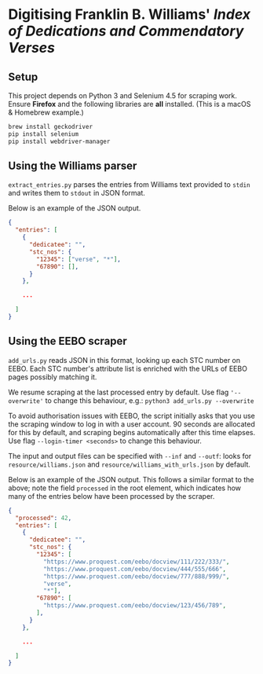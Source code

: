 # Digitising Franklin B. Williams' *Index of Dedications and Commendatory Verses*

## Setup

This project depends on Python 3 and Selenium 4.5 for scraping work. Ensure **Firefox** and the following libraries are **all** installed. (This is a macOS & Homebrew example.)

```Bash
brew install geckodriver
pip install selenium
pip install webdriver-manager
```

## Using the Williams parser

`extract_entries.py` parses the entries from Williams text provided to `stdin` and writes them to `stdout` in JSON format.

Below is an example of the JSON output.

```JSON
{
  "entries": [
    {
      "dedicatee": "",
      "stc_nos": {
        "12345": ["verse", "*"],
        "67890": [],
      }
    },

    ...

  ]
}
```

## Using the EEBO scraper

`add_urls.py` reads JSON in this format, looking up each STC number on EEBO. Each STC number's attribute list is enriched with the URLs of EEBO pages possibly matching it.

We resume scraping at the last processed entry by default. Use flag `'--overwrite'` to change this behaviour, e.g.: `python3 add_urls.py --overwrite`

To avoid authorisation issues with EEBO, the script initially asks that you use the scraping window to log in with a user account. 90 seconds are allocated for this by default, and scraping begins automatically after this time elapses. Use flag `--login-timer <seconds>` to change this behaviour.

The input and output files can be specified with `--inf` and `--outf`: looks for `resource/williams.json` and `resource/williams_with_urls.json` by default.

Below is an example of the JSON output. This follows a similar format to the above; note the field `processed` in the root element, which indicates how many of the entries below have been processed by the scraper.

```JSON
{
  "processed": 42,
  "entries": [
    {
      "dedicatee": "",
      "stc_nos": {
        "12345": [
          "https://www.proquest.com/eebo/docview/111/222/333/",
          "https://www.proquest.com/eebo/docview/444/555/666",
          "https://www.proquest.com/eebo/docview/777/888/999/",
          "verse",
          "*"],
        "67890": [
          "https://www.proquest.com/eebo/docview/123/456/789",
        ],
      }
    },

    ...

  ]
}
```
